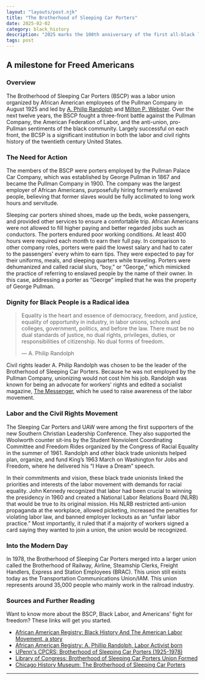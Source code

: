 ```yaml
---
layout: "layouts/post.njk"
title: "The Brotherhood of Sleeping Car Porters"
date: 2025-02-02
category: black_history
description: "2025 marks the 100th anniversary of the first all-black labor union. Learn about the struggle of these brave American workers for a better life."
tags: post
---
```


## A milestone for Freed Americans

### Overview

The Brotherhood of Sleeping Car Porters (BSCP) was a labor union organized by African American employees of the Pullman Company in August 1925 and led by [A. Philip Randolph](https://aflcio.org/about/history/labor-history-people/asa-philip-randolph) and [Milton P. Webster](https://www.blackpast.org/african-american-history/webster-milton-p-1887-1965/). Over the next twelve years, the BSCP fought a three-front battle against the Pullman Company, the American Federation of Labor, and the anti-union, pro-Pullman sentiments of the black community. Largely successful on each front, the BCSP is a significant institution in both the labor and civil rights history of the twentieth century United States.

### The Need for Action

The members of the BSCP were porters employed by the Pullman Palace Car Company, which was established by George Pullman in 1867 and became the Pullman Company in 1900. The company was the largest employer of African Americans, purposefully hiring formerly enslaved people, believing that former slaves would be fully acclimated to long work hours and servitude.

Sleeping car porters shined shoes, made up the beds, woke passengers, and provided other services to ensure a comfortable trip. African Americans were not allowed to fill higher paying and better regarded jobs such as conductors. The porters endured poor working conditions. At least 400 hours were required each month to earn their full pay. In comparison to other company roles, porters were paid the lowest salary and had to cater to the passengers’ every whim to earn tips. They were expected to pay for their uniforms, meals, and sleeping quarters while traveling. Porters were dehumanized and called racial slurs, “boy,” or “George,” which mimicked the practice of referring to enslaved people by the name of their owner. In this case, addressing a porter as “George” implied that he was the property of George Pullman.

### Dignity for Black People is a Radical idea

> Equality is the heart and essence of democracy, freedom, and justice, equality of opportunity in industry, in labor unions, schools and colleges, government, politics, and before the law. There must be no dual standards of justice, no dual rights, privileges, duties, or responsibilities of citizenship. No dual forms of freedom.
>
> — A. Philip Randolph

Civil rights leader A. Philip Randolph was chosen to be the leader of the Brotherhood of Sleeping Car Porters. Because he was not employed by the Pullman Company, unionizing would not cost him his job. Randolph was known for being an advocate for workers' rights and edited a socialist magazine, [The Messenger](https://www.marxists.org/history/usa/pubs/messenger/index.htm), which he used to raise awareness of the labor movement.

### Labor and the Civil Rights Movement

The Sleeping Car Porters and UAW were among the first supporters of the new Southern Christian Leadership Conference. They also supported the Woolworth counter sit-ins by the Student Nonviolent Coordinating Committee and Freedom Rides organized by the Congress of Racial Equality in the summer of 1961. Randolph and other black trade unionists helped plan, organize, and fund King’s 1963 March on Washington for Jobs and Freedom, where he delivered his “I Have a Dream” speech.

In their commitments and vision, these black trade unionists linked the priorities and interests of the labor movement with demands for racial equality. John Kennedy recognized that labor had been crucial to winning the presidency in 1960 and created a National Labor Relations Board (NLRB) that would be true to its original mission. His NLRB restricted anti-union propaganda at the workplace, allowed picketing, increased the penalties for violating labor law, and banned employer lockouts as an “unfair labor practice.” Most importantly, it ruled that if a majority of workers signed a card saying they wanted to join a union, the union would be recognized.

### Into the Modern Day

In 1978, the Brotherhood of Sleeping Car Porters merged into a larger union called the Brotherhood of Railway, Airline, Steamship Clerks, Freight Handlers, Express and Station Employees (BRAC). This union still exists today as the Transportation Communications Union/IAM. This union represents around 35,000 people who mainly work in the railroad industry.

### Sources and Further Reading

Want to know more about the BSCP, Black Labor, and Americans' fight for freedom? These links will get you started.

 - [African American Registry: Black History And The American Labor Movement, a story](https://aaregistry.org/story/black-history-and-the-american-labor-movement-a-story/)
 - [African American Registry: A. Phillip Randolph, Labor Activist born](https://aaregistry.org/story/a-phillip-randolph-activist-born/)
 - [UPenn's CPCRS: Brotherhood of Sleeping Car Porters (1925-1978)](https://cpcrs.upenn.edu/resource/brotherhood-sleeping-car-porters-1925-1978)
 - [Library of Congress: Brotherhood of Sleeping Car Porters Union Formed](https://guides.loc.gov/this-month-in-business-history/august/brotherhood-of-sleeping-car-porters)
 - [Chicago History Museum: The Brotherhood of Sleeping Car Porters](https://www.chicagohistory.org/brotherhood-sleeping-car-porters/ )

---
